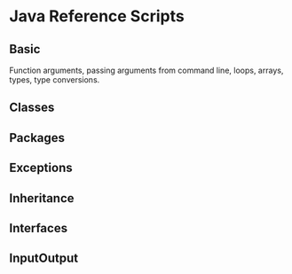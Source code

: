# Java Reference Scripts

## Basic

Function arguments, passing arguments from command line, loops,
arrays, types, type conversions.

## Classes

## Packages

## Exceptions

## Inheritance

## Interfaces

## InputOutput
